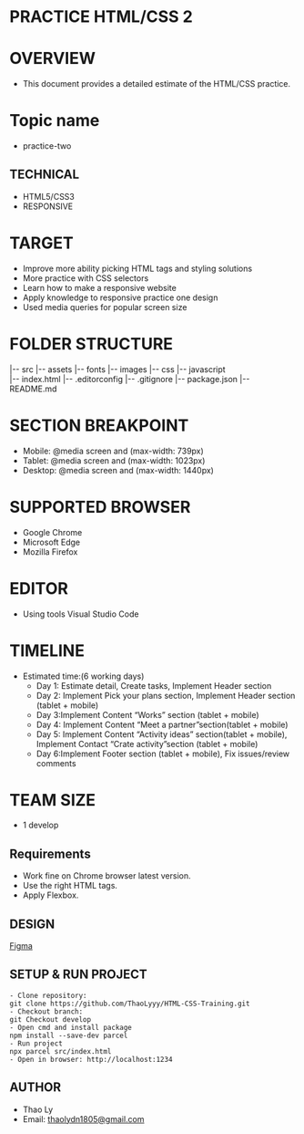 # PRACTICE HTML/CSS 2
# OVERVIEW
- This document provides a detailed estimate of the HTML/CSS practice.
# Topic name
- practice-two
## TECHNICAL
- HTML5/CSS3 
- RESPONSIVE
# TARGET
- Improve more ability picking HTML tags and styling solutions
- More practice with CSS selectors
- Learn how to make a responsive website
- Apply knowledge to responsive practice one design
- Used media queries for popular screen size
# FOLDER STRUCTURE
|-- src
    |-- assets
        |-- fonts
        |-- images
    |-- css
    |-- javascript    
    |-- index.html
|-- .editorconfig
|-- .gitignore
|-- package.json
|-- README.md
# SECTION BREAKPOINT
- Mobile: @media screen and (max-width: 739px)    
- Tablet: @media screen and (max-width: 1023px)    
- Desktop: @media screen and (max-width: 1440px)
# SUPPORTED BROWSER
- Google Chrome
- Microsoft Edge
- Mozilla Firefox   
# EDITOR
- Using tools Visual Studio Code
# TIMELINE
- Estimated time:(6 working days)
    + Day 1: Estimate detail, Create tasks, Implement Header section 
    + Day 2: Implement Pick your plans section, Implement Header section (tablet + mobile)
    + Day 3:Implement Content “Works” section (tablet + mobile)
    + Day 4: Implement Content “Meet a partner”section(tablet + mobile)
    + Day 5: Implement Content “Activity ideas” section(tablet + mobile), Implement Contact “Crate activity”section (tablet + mobile)
    + Day 6:Implement Footer section (tablet + mobile), Fix issues/review comments
# TEAM SIZE
- 1 develop
## Requirements
- Work fine on Chrome browser latest version.
- Use the right HTML tags.
- Apply Flexbox.
## DESIGN
   [Figma](https://www.figma.com/file/adbrgIeRgwEIbmDezkuQTH8D/dreamshare-website-template-areto?node-id=0%3A2)
## SETUP & RUN PROJECT

```
- Clone repository: 
git clone https://github.com/ThaoLyyy/HTML-CSS-Training.git
- Checkout branch: 
git Checkout develop
- Open cmd and install package
npm install --save-dev parcel
- Run project
npx parcel src/index.html
- Open in browser: http://localhost:1234
```

## AUTHOR
- Thao Ly
- Email: thaolydn1805@gmail.com

